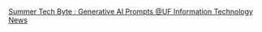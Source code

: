 [Summer Tech Byte : Generative AI Prompts   @UF Information Technology News](https://qi.tc/qi/116188)